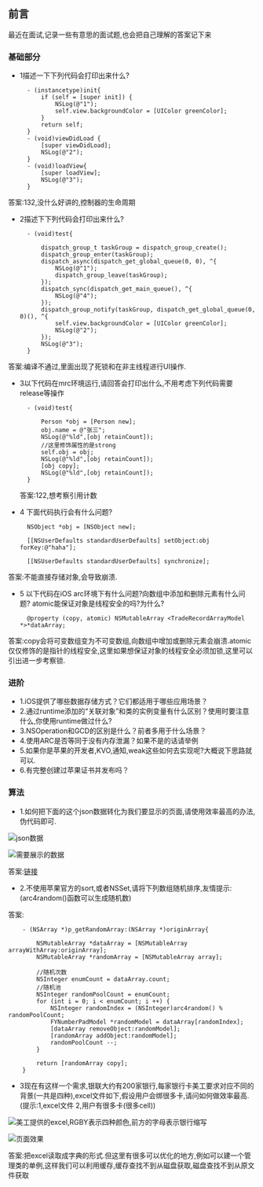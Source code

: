 
## 前言
最近在面试,记录一些有意思的面试题,也会把自己理解的答案记下来

### 基础部分

- 1描述一下下列代码会打印出来什么?

		- (instancetype)init{
            if (self = [super init]) {
                NSLog(@"1");
                self.view.backgroundColor = [UIColor greenColor];
            }
            return self;
        }
        - (void)viewDidLoad {
            [super viewDidLoad];
            NSLog(@"2");
        }
        - (void)loadView{
            [super loadView];
            NSLog(@"3");
        }

答案:132,没什么好讲的,控制器的生命周期

- 2描述下下列代码会打印出来什么?

		- (void)test{
            
            dispatch_group_t taskGroup = dispatch_group_create();
            dispatch_group_enter(taskGroup);
            dispatch_async(dispatch_get_global_queue(0, 0), ^{
                NSLog(@"1");
                dispatch_group_leave(taskGroup);
            });
            dispatch_sync(dispatch_get_main_queue(), ^{
                NSLog(@"4");
            });
            dispatch_group_notify(taskGroup, dispatch_get_global_queue(0, 0)(), ^{
                self.view.backgroundColor = [UIColor greenColor];
                NSLog(@"2");
            });
            NSLog(@"3");
        }
 
答案:编译不通过,里面出现了死锁和在非主线程进行UI操作.

- 3以下代码在mrc环境运行,请回答会打印出什么,不用考虑下列代码需要release等操作

		- (void)test{
            
            Person *obj = [Person new];
            obj.name = @"张三";
            NSLog(@"%ld",[obj retainCount]);
            //这里修饰属性的是strong
            self.obj = obj;
            NSLog(@"%ld",[obj retainCount]);
            [obj copy];
            NSLog(@"%ld",[obj retainCount]);
        }
  答案:122,想考察引用计数
 
- 4 下面代码执行会有什么问题?
 
    	NSObject *obj = [NSObject new];
        
        [[NSUserDefaults standardUserDefaults] setObject:obj forKey:@"haha"];
        
        [[NSUserDefaults standardUserDefaults] synchronize];
        
答案:不能直接存储对象,会导致崩溃.

- 5 以下代码在iOS arc环境下有什么问题?向数组中添加和删除元素有什么问题? atomic能保证对象是线程安全的吗?为什么?

		@property (copy, atomic) NSMutableArray <TradeRecordArrayModel *>*dataArray;
		
答案:copy会将可变数组变为不可变数组,向数组中增加或删除元素会崩溃.atomic仅仅修饰的是指针的线程安全,这里如果想保证对象的线程安全必须加锁,这里可以引出进一步考察锁.

### 进阶

- 1.iOS提供了哪些数据存储方式？它们都适用于哪些应用场景？
- 2.通过runtime添加的“关联对象”和类的实例变量有什么区别？使用时要注意什么,你使用runtime做过什么?
- 3.NSOperation和GCD的区别是什么？前者多用于什么场景？
- 4.使用ARC是否等同于没有内存泄漏？如果不是的话请举例
- 5.如果你是苹果的开发者,KVO,通知,weak这些如何去实现呢?大概说下思路就可以.
- 6.有完整创建过苹果证书并发布吗？

### 算法

- 1.如何把下面的这个json数据转化为我们要显示的页面,请使用效率最高的办法,伪代码即可.

![json数据](https://github.com/RPGLiker/StudyBlog/blob/master/%E5%8D%9A%E5%AE%A2/iOS/%E5%9B%BE%E7%89%87/1.png)

![需要展示的数据](https://github.com/RPGLiker/StudyBlog/blob/master/%E5%8D%9A%E5%AE%A2/iOS/%E5%9B%BE%E7%89%87/2.png)

答案:[链接](https://www.jianshu.com/p/f5e08bd5eedb)

- 2.不使用苹果官方的sort,或者NSSet,请将下列数组随机排序,友情提示:(arc4random()函数可以生成随机数)

答案:

		- (NSArray *)p_getRandomArray:(NSArray *)originArray{
            
            NSMutableArray *dataArray = [NSMutableArray arrayWithArray:originArray];
            NSMutableArray *randomArray = [NSMutableArray array];
            
            //随机次数
            NSInteger enumCount = dataArray.count;
            //随机池
            NSInteger randomPoolCount = enumCount;
            for (int i = 0; i < enumCount; i ++) {
                NSInteger randomIndex = (NSInteger)arc4random() % randomPoolCount;
                FYNumberPadModel *randomModel = dataArray[randomIndex];
                [dataArray removeObject:randomModel];
                [randomArray addObject:randomModel];
                randomPoolCount --;
            }
            
            return [randomArray copy];
        }
        
- 3现在有这样一个需求,银联大约有200家银行,每家银行卡美工要求对应不同的背景(一共是四种),excel文件如下,假设用户会绑很多卡,请问如何做效率最高.(提示:1,excel文件 2,用户有很多卡(很多cell))

![美工提供的excel,RGBY表示四种颜色,前方的字母表示银行缩写](https://github.com/RPGLiker/StudyBlog/blob/master/%E5%8D%9A%E5%AE%A2/iOS/%E5%9B%BE%E7%89%87/3.png)

![页面效果](https://github.com/RPGLiker/StudyBlog/blob/master/%E5%8D%9A%E5%AE%A2/iOS/%E5%9B%BE%E7%89%87/4.png)

答案:把excel读取成字典的形式.但这里有很多可以优化的地方,例如可以建一个管理类的单例,这样我们可以利用缓存,缓存查找不到从磁盘获取,磁盘查找不到从原文件获取